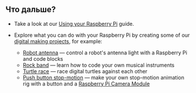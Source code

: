 ## Что дальше?

+ Take a look at our [Using your Raspberry Pi](https://projects.raspberrypi.org/en/projects/raspberry-pi-using) guide.

+ Explore what you can do with your Raspberry Pi by creating some of our [digital making projects](https://projects.raspberrypi.org), for example:
    
    + [Robot antenna](https://projects.raspberrypi.org/en/projects/robot-antenna) — control a robot's antenna light with a Raspberry Pi and code blocks
    + [Rock band](https://projects.raspberrypi.org/en/projects/rock-band) — learn how to code your own musical instruments
    + [Turtle race](https://projects.raspberrypi.org/en/projects/turtle-race) — race digital turtles against each other
    + [Push button stop-motion](https://projects.raspberrypi.org/en/projects/push-button-stop-motion) — make your own stop-motion animation rig with a button and a [Raspberry Pi Camera Module](https://www.raspberrypi.org/products/camera-module-v2/)